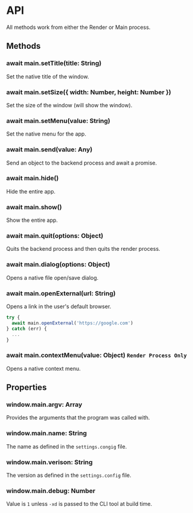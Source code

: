 # API
All methods work from either the Render or Main process.

## Methods

### await main.setTitle(title: String)
Set the native title of the window.

### await main.setSize({ width: Number, height: Number })
Set the size of the window (will show the window).

### await main.setMenu(value: String)
Set the native menu for the app.

### await main.send(value: Any)
Send an object to the backend process and await a promise.

### await main.hide()
Hide the entire app.

### await main.show()
Show the entire app.

### await main.quit(options: Object)
Quits the backend process and then quits the render process.

### await main.dialog(options: Object)
Opens a native file open/save dialog.

### await main.openExternal(url: String)
Opens a link in the user's default browser.

```js
try {
  await main.openExternal('https://google.com')
} catch (err) {
  ...
}
```

### await main.contextMenu(value: Object) `Render Process Only`
Opens a native context menu.

## Properties

### window.main.argv: Array<String>
Provides the arguments that the program was called with.

### window.main.name: String
The name as defined in the `settings.congig` file.

### window.main.verison: String
The version as defined in the `settings.config` file.

### window.main.debug: Number
Value is `1` unless `-xd` is passed to the CLI tool at build time.
